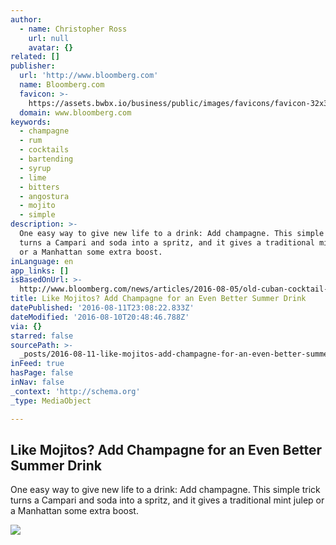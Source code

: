 ```yaml
---
author:
  - name: Christopher Ross
    url: null
    avatar: {}
related: []
publisher:
  url: 'http://www.bloomberg.com'
  name: Bloomberg.com
  favicon: >-
    https://assets.bwbx.io/business/public/images/favicons/favicon-32x32-d2b81a9373.png
  domain: www.bloomberg.com
keywords:
  - champagne
  - rum
  - cocktails
  - bartending
  - syrup
  - lime
  - bitters
  - angostura
  - mojito
  - simple
description: >-
  One easy way to give new life to a drink: Add champagne. This simple trick
  turns a Campari and soda into a spritz, and it gives a traditional mint julep
  or a Manhattan some extra boost.
inLanguage: en
app_links: []
isBasedOnUrl: >-
  http://www.bloomberg.com/news/articles/2016-08-05/old-cuban-cocktail-recipe-a-mojito-with-a-champagne-twist?cmpid=BBD081016_PUR
title: Like Mojitos? Add Champagne for an Even Better Summer Drink
datePublished: '2016-08-11T23:08:22.833Z'
dateModified: '2016-08-10T20:48:46.788Z'
via: {}
starred: false
sourcePath: >-
  _posts/2016-08-11-like-mojitos-add-champagne-for-an-even-better-summer-drink.md
inFeed: true
hasPage: false
inNav: false
_context: 'http://schema.org'
_type: MediaObject

---
```

<article style=""><h1>Like Mojitos? Add Champagne for an Even Better Summer Drink</h1><p>One easy way to give new life to a drink: Add champagne. This simple trick turns a Campari and soda into a spritz, and it gives a traditional mint julep or a Manhattan some extra boost.</p><img src="https://assets.bwbx.io/images/users/iqjWHBFdfxIU/iktA6oNhpYaY/v0/-1x-1.jpg" /></article>